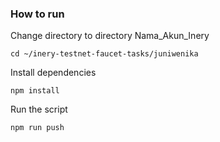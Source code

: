 ### How to run

Change directory to directory Nama_Akun_Inery

```shell
cd ~/inery-testnet-faucet-tasks/juniwenika
```

Install dependencies

```shell
npm install
```

Run the script

```
npm run push
```
